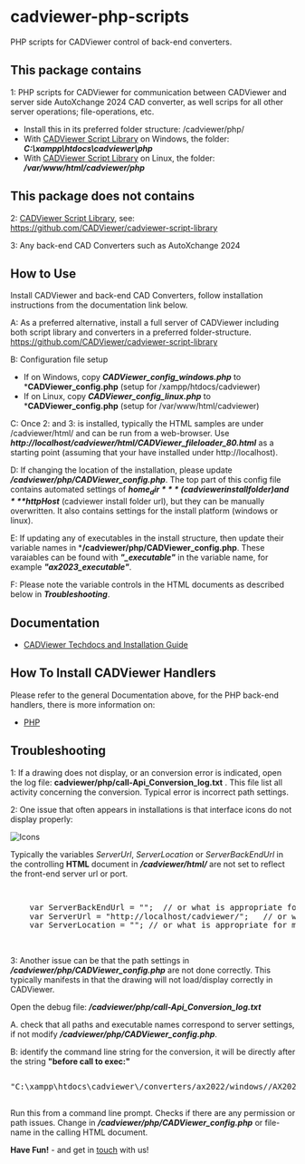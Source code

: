 # cadviewer-php-scripts

PHP scripts for CADViewer control of back-end converters.


## This package contains

1: PHP scripts for CADViewer for communication between CADViewer and server side AutoXchange 2024 CAD converter, as well scrips for all other server operations; file-operations, etc. 
- Install this in its preferred folder structure:  /cadviewer/php/
- With [CADViewer Script Library](https://github.com/CADViewer/cadviewer-script-library) on Windows, the folder:  ***C:\xampp\htdocs\cadviewer\php***
- With [CADViewer Script Library](https://github.com/CADViewer/cadviewer-script-library) on Linux, the folder:  ***/var/www/html/cadviewer/php***

## This package does not contains

2: [CADViewer Script Library](https://github.com/CADViewer/cadviewer-script-library), see: https://github.com/CADViewer/cadviewer-script-library

3: Any back-end CAD Converters such as AutoXchange 2024


## How to Use

Install CADViewer and back-end CAD Converters, follow installation instructions from the documentation link below.

A: As a preferred alternative, install a full server of CADViewer including both script library and converters in a preferred folder-structure. https://github.com/CADViewer/cadviewer-script-library

B: Configuration file setup
- If on Windows, copy ***CADViewer_config_windows.php*** to ***CADViewer_config.php**    (setup for /xampp/htdocs/cadviewer)
- If on Linux, copy ***CADViewer_config_linux.php*** to ***CADViewer_config.php**  (setup for /var/www/html/cadviewer)

C: Once 2: and 3: is installed, typically the HTML samples are under /cadviewer/html/ and can be run from a web-browser. Use ***http://localhost/cadviewer/html/CADViewer_fileloader_80.html*** as a starting point (assuming that your have installed under http://localhost).

D: If changing the location of the installation, please update ***/cadviewer/php/CADViewer_config.php***. The top part of this config file contains automated settings of ***$home_dir*** (cadviewer install folder) and ***$httpHost*** (cadviewer install folder url), but they can be manually overwritten. It also contains settings for the install platform (windows or linux). 

E: If updating any of executables in the install structure, then update their variable names in  ***/cadviewer/php/CADViewer_config.php**. These varaiables can be found with ***"_executable"*** in the variable name, for example ***"ax2023_executable"***. 

F: Please note the variable controls in the HTML documents as described below in ***Troubleshooting***.


## Documentation 

-   [CADViewer Techdocs and Installation Guide](https://cadviewer.com/cadviewertechdocs/download)



## How To Install CADViewer Handlers

Please refer to the general Documentation above, for the PHP back-end handlers, there is more information on:  

- [PHP](https://cadviewer.com/cadviewertechdocs/handlers/php/)



 
 ## Troubleshooting

1: If a drawing does not display, or an conversion error is indicated, open the log file:  **cadviewer/php/call-Api_Conversion_log.txt**  . This file list all activity concerning the conversion.  Typical error is incorrect path settings. 





2: One issue that often appears in installations is that interface icons do not display properly:

![Icons](https://cadviewer.com/cadviewertechdocs/images/missing_icons.png "Icons missing")

Typically the variables *ServerUrl*, *ServerLocation* or *ServerBackEndUrl* in the controlling **HTML**  document in ***/cadviewer/html/*** are not set to reflect the front-end server url or port.

<pre style="line-height: 110%">


    var ServerBackEndUrl = "";  // or what is appropriate for my server; used for NodeJS server only
    var ServerUrl = "http://localhost/cadviewer/";   // or what is appropriate for my server
    var ServerLocation = ""; // or what is appropriate for my server
</pre>
<br>


3: Another issue can be that the path settings in ***/cadviewer/php/CADViewer_config.php*** are not done correctly. This typically manifests in that the drawing will not load/display correctly in CADViewer.

Open the debug file: ***/cadviewer/php/call-Api_Conversion_log.txt***

A. check that all paths and executable names correspond to server settings, if not modify ***/cadviewer/php/CADViewer_config.php***.

B: identify the command line string for the conversion, it will be directly after the string **"before call to exec:"** 


<pre style="line-height: 110%">

"C:\xampp\htdocs\cadviewer\/converters/ax2022/windows//AX2022_W64_22_11_59.exe" "-i=C:\xampp\htdocs\cadviewer\/content/drawings/dwg/hq17_.dwg" "-o=C:\xampp\htdocs\cadviewer\/converters/files/f2134145163.svg"  "-f=svg" -last "-rl=RM_" "-tl=RM_TXT" "-lpath=C:\xampp\htdocs\cadviewer\/converters/ax2022/windows/"

</pre>

Run this from a command line prompt. Checks if there are any permission or path issues. Change in ***/cadviewer/php/CADViewer_config.php*** or file-name in the calling HTML document.



 
**Have Fun!**  - and get in [touch](mailto:developer@tailormade.com)  with us!

